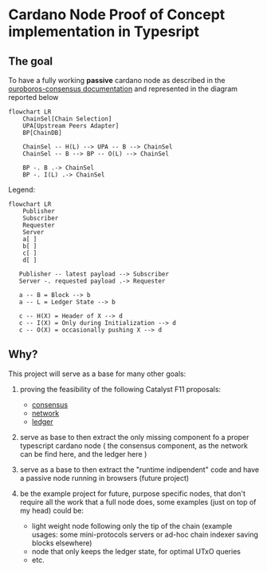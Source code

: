 # Cardano Node Proof of Concept implementation in Typesript

## The goal

To have a fully working **passive** cardano node as described in the [ouroboros-consensus documentation](https://ouroboros-consensus.cardano.intersectmbo.org/docs/for-developers/ComponentDiagram/) and represented in the diagram reported below

```mermaid
flowchart LR
    ChainSel[Chain Selection]
    UPA[Upstream Peers Adapter]
    BP[ChainDB]

    ChainSel -- H(L) --> UPA -- B --> ChainSel
    ChainSel -- B --> BP -- O(L) --> ChainSel

    BP -. B .-> ChainSel
    BP -. I(L) .-> ChainSel
```
Legend:
```mermaid
flowchart LR
    Publisher
    Subscriber
    Requester
    Server
    a[ ]
    b[ ]
    c[ ]
    d[ ]

   Publisher -- latest payload --> Subscriber
   Server -. requested payload .-> Requester

   a -- B = Block --> b
   a -- L = Ledger State --> b

   c -- H(X) = Header of X --> d
   c -- I(X) = Only during Initialization --> d
   c -- O(X) = occasionally pushing X --> d
```

## Why?

This project will serve as a base for many other goals:

1) proving the feasibility of the following Catalyst F11 proposals:
    
    - [consensus](https://cardano.ideascale.com/c/idea/110904)
    - [network](https://cardano.ideascale.com/c/idea/111634)
    - [ledger](https://cardano.ideascale.com/c/idea/110903)

2) serve as base to then extract the only missing component fo a proper typescript cardano node ( the consensus component, as the network can be find here, and the ledger here )

3) serve as a base to then extract the "runtime indipendent" code and have a passive node running in browsers (future project)

4) be the example project for future, purpose specific nodes, that don't require all the work that a full node does, some examples (just on top of my head) could be:

    - light weight node following only the tip of the chain (example usages: some mini-protocols servers or ad-hoc chain indexer saving blocks elsewhere)
    - node that only keeps the ledger state, for optimal UTxO queries
    - etc.